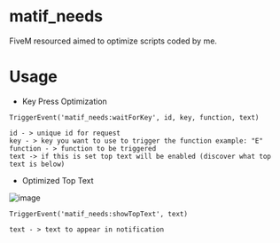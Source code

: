# matif_needs
FiveM resourced aimed to optimize scripts coded by me.

# Usage

* Key Press Optimization

```
TriggerEvent('matif_needs:waitForKey', id, key, function, text)

id - > unique id for request
key - > key you want to use to trigger the function example: "E"
function - > function to be triggered
text -> if this is set top text will be enabled (discover what top text is below)
```

* Optimized Top Text

![image](https://user-images.githubusercontent.com/25308309/86548794-960fa100-bf35-11ea-83d3-8585a2e23e06.png)

```
TriggerEvent('matif_needs:showTopText', text)

text - > text to appear in notification
```

